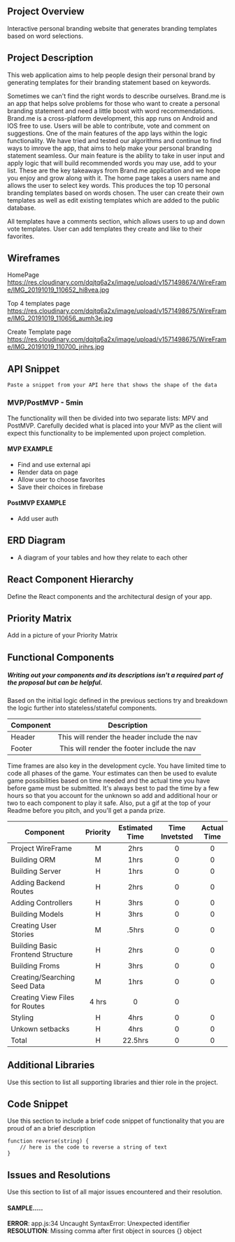 ## Project Overview
 Interactive personal branding website that generates branding templates based on word selections. 

## Project Description
This web application aims to help people design their personal brand by generating templates for their branding statement based on keywords.


Sometimes we can't find the right words to describe ourselves. Brand.me is an app that helps solve problems for those who want to create a personal branding statement and need a little boost with word recommendations. Brand.me is a cross-platform development, this app runs on Android and IOS free to use. Users will be able to contribute, vote and comment on suggestions. One of the main features of the app lays within the logic functionality. We have tried and tested our algorithms and continue to find ways to imrove the app, that aims to help make your personal branding statement seamless. Our main feature is the ability to take in user input and apply logic that will build recommended words you may use, add to your list. These are the key takeaways from Brand.me application and we hope you enjoy and grow along with it. 
The home page takes a users name and allows the user to select key words. This produces the top 10 personal branding templates based on words chosen. The user can create their own templates as well as edit existing templates which are added to the public database. 

All templates have a comments section, which allows users to up and down vote templates. User can add templates they create and like to their favorites.


## Wireframes
HomePage
https://res.cloudinary.com/dqjtq6a2x/image/upload/v1571498674/WireFrame/IMG_20191019_110652_hi8vea.jpg

Top 4 templates page 
https://res.cloudinary.com/dqjtq6a2x/image/upload/v1571498675/WireFrame/IMG_20191019_110656_aumh3e.jpg

Create Template page
https://res.cloudinary.com/dqjtq6a2x/image/upload/v1571498675/WireFrame/IMG_20191019_110700_jrihrs.jpg


## API Snippet

```
Paste a snippet from your API here that shows the shape of the data
```

### MVP/PostMVP - 5min

The functionality will then be divided into two separate lists: MPV and PostMVP.  Carefully decided what is placed into your MVP as the client will expect this functionality to be implemented upon project completion.  

#### MVP EXAMPLE
- Find and use external api 
- Render data on page 
- Allow user to choose favorites 
- Save their choices in firebase

#### PostMVP EXAMPLE

- Add user auth

## ERD Diagram

- A diagram of your tables and how they relate to each other

## React Component Hierarchy

Define the React components and the architectural design of your app.

## Priority Matrix

Add in a picture of your Priority Matrix

## Functional Components
##### Writing out your components and its descriptions isn't a required part of the proposal but can be helpful.

Based on the initial logic defined in the previous sections try and breakdown the logic further into stateless/stateful components. 

| Component | Description | 
| --- | :---: |  
| Header | This will render the header include the nav | 
| Footer | This will render the footer include the nav | 


Time frames are also key in the development cycle.  You have limited time to code all phases of the game.  Your estimates can then be used to evalute game possibilities based on time needed and the actual time you have before game must be submitted. It's always best to pad the time by a few hours so that you account for the unknown so add and additional hour or two to each component to play it safe. Also, put a gif at the top of your Readme before you pitch, and you'll get a panda prize.

| Component | Priority | Estimated Time | Time Invetsted | Actual Time |
| --- | :---: |  :---: | :---: | :---: |
| Project WireFrame | M | 2hrs | 0 | 0 |
| Building ORM | M | 1hrs | 0 | 0 |
| Building Server | H | 1hrs | 0 | 0 |
| Adding Backend Routes | H | 2hrs| 0 | 0 |
| Adding Controllers | H | 3hrs | 0 | 0 |
| Building Models | H | 3hrs| 0 | 0 |
| Creating User Stories | M | .5hrs | 0 | 0 |
| Building Basic Frontend Structure | H | 2hrs | 0 | 0 | 
| Building Froms | H | 3hrs | 0 | 0 |
| Creating/Searching Seed Data | M | 1hrs | 0 | 0 |
| Creating View Files for Routes | 4 hrs | 0 | 0 |
| Styling | H | 4hrs | 0 | 0 | 
| Unkown setbacks| H | 4hrs | 0 | 0 |
| Total | H | 22.5hrs| 0 | 0 |


## Additional Libraries
 Use this section to list all supporting libraries and thier role in the project. 

## Code Snippet

Use this section to include a brief code snippet of functionality that you are proud of an a brief description  

```
function reverse(string) {
	// here is the code to reverse a string of text
}
```

## Issues and Resolutions
 Use this section to list of all major issues encountered and their resolution.

#### SAMPLE.....
**ERROR**: app.js:34 Uncaught SyntaxError: Unexpected identifier                                
**RESOLUTION**: Missing comma after first object in sources {} object